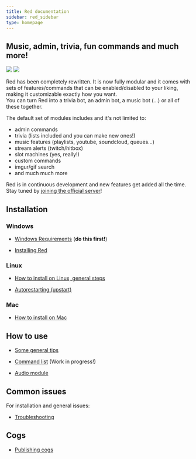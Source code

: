 ```yaml
---
title: Red documentation
sidebar: red_sidebar
type: homepage
---
```


## Music, admin, trivia, fun commands and much more!  
[<img src="https://img.shields.io/badge/Support-me!-orange.svg">](https://www.patreon.com/Twentysix26) [<img src="https://discordapp.com/api/servers/133049272517001216/widget.png?style=banner5">](https://discord.gg/0k4npTwMvTpv9wrh)  

Red has been completely rewritten. It is now fully modular and it comes with sets of features/commands that can be enabled/disabled to your liking, making it customizable exactly how you want.  
You can turn Red into a trivia bot, an admin bot, a music bot (...) or all of these together.  

The default set of modules includes and it's not limited to: 
* admin commands 
* trivia (lists included and you can make new ones!)
* music features (playlists, youtube, soundcloud, queues...)
* stream alerts (twitch/hitbox)
* slot machines (yes, really!)
* custom commands
* imgur/gif search
* and much much more

Red is in continuous development and new features get added all the time. Stay tuned by [joining the official server](https://discord.gg/0k4npTwMvTpv9wrh)!

## Installation

### Windows

* [Windows Requirements](/Red-Docs/red_win_requirements/) (**do this first!**)

* [Installing Red](/Red-Docs/red_install_win/)

### Linux

* [How to install on Linux, general steps](/Red-Docs/red_install_linux/)

* [Autorestarting (upstart)](/Red-Docs/red_linux_upstart/)

### Mac

* [How to install on Mac](/Red-Docs/red_install_mac/)

## How to use

* [Some general tips](https://github.com/Twentysix26/Red-DiscordBot/wiki/General-tips)

* [Command list](https://github.com/Twentysix26/Red-DiscordBot/wiki/Red-V2-Commands) (Work in progress!)

* [Audio module](https://github.com/Twentysix26/Red-DiscordBot/wiki/Audio-module)

## Common issues  
For installation and general issues:
* [Troubleshooting](https://github.com/Twentysix26/Red-DiscordBot/wiki/Troubleshooting)

## Cogs  

* [Publishing cogs](https://github.com/Twentysix26/Red-DiscordBot/wiki/Publishing-your-cog)






